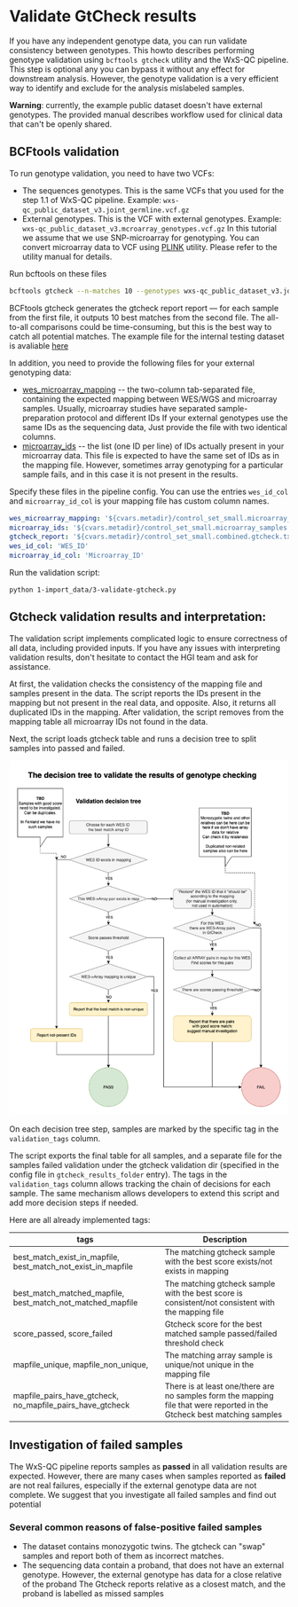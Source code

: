 # Validate GtCheck results

If you have any independent genotype data, you can run validate consistency between genotypes.
This howto describes performing genotype validation using `bcftools gtcheck` utility
and the WxS-QC pipeline.
This step is optional any you can bypass it without any effect for downstream analysis.
However, the genotype validation is a very efficient way to identify
and exclude for the analysis mislabeled samples.

**Warning**: currently, the example public dataset doesn't have external genotypes.
The provided manual describes workflow used for clinical data that can't be openly shared.

## BCFtools validation

To run genotype validation, you need to have two VCFs:
* The sequences genotypes. This is the same VCFs that you used for the step 1.1 of WxS-QC pipeline.
  Example: `wxs-qc_public_dataset_v3.joint_germline.vcf.gz`
* External genotypes. This is the VCF with external genotypes.
  Example: `wxs-qc_public_dataset_v3.mcroarray_genotypes.vcf.gz`
  In this tutorial we assume that we use SNP-microarray for genotyping.
  You can convert microarray data to VCF using [PLINK](https://www.cog-genomics.org/plink/) utility.
  Please refer to the utility manual for details.

Run bcftools on these files
```bash
bcftools gtcheck --n-matches 10 --genotypes wxs-qc_public_dataset_v3.joint_germline.vcf.gz wxs-qc_public_dataset_v3.external_genotypes.vcf.gz
```

BCFtools gtcheck generates the gtcheck report report — for each sample from the first file,
it outputs 10 best matches from the second file.
The all-to-all comparisons could be time-consuming,
but this is the best way to catch all potential matches.
The example file for the internal testing dataset is avaliable
[here](https://wes-qc-data.cog.sanger.ac.uk/metadata/control_set_small.combined.gtcheck.txt)

In addition, you need to provide the following files for your external genotyping data:

* [wes_microarray_mapping](https://wes-qc-data.cog.sanger.ac.uk/metadata/control_set_small.microarray_mapping.tsv)
  -- the two-column tab-separated file,
  containing the expected mapping between WES/WGS and microarray samples.
  Usually, microarray studies have separated sample-preparation protocol and different IDs
  If your external genotypes use the same IDs as the sequencing data,
  Just provide the file with two identical columns.
* [microarray_ids](https://wes-qc-data.cog.sanger.ac.uk/metadata/control_set_small.microarray_samples.txt)
  -- the list (one ID per line) of IDs actually present in your microarray data.
  This file is expected to have the same set of IDs as in the mapping file.
  However, sometimes array genotyping for a particular sample fails,
  and in this case it is not present in the results.

Specify these files in the pipeline config.
You can use the entries `wes_id_col` and `microarray_id_col` is your mapping file has
custom column names.
```yaml
wes_microarray_mapping: '${cvars.metadir}/control_set_small.microarray_mapping.tsv' # Set to null if you don't have microarray data
microarray_ids: '${cvars.metadir}/control_set_small.microarray_samples.txt'
gtcheck_report: '${cvars.metadir}/control_set_small.combined.gtcheck.txt'
wes_id_col: 'WES_ID'
microarray_id_col: 'Microarray_ID'
```

Run the validation script:

```shell
python 1-import_data/3-validate-gtcheck.py
```

## Gtcheck validation results and interpretation:

The validation script implements complicated logic to ensure correctness of all data,
including provided inputs.
If you have any issues with interpreting validation results,
don't hesitate to contact the HGI team and ask for assistance.

At first, the validation checks the consistency of the mapping file and samples present in the data.
The script reports the IDs present in the mapping but not present in the real data, and opposite.
Also, it returns all duplicated IDs in the mapping.
After validation, the script removes from the mapping table all microarray IDs not found in the data.

Next, the script loads gtcheck table and runs a decision tree to split samples into passed and failed.

![genotype checking decision tree](pics/gtcheck_decision_tree.png)

On each decision tree step, samples are marked by the specific tag in the `validation_tags` column.

The script exports the final table for all samples, and a separate file for the samples failed validation
under the gtcheck validation dir (specified in the config file in `gtcheck_results_folder` entry).
The tags in the `validation_tags` column allows tracking the chain of decisions for each sample.
The same mechanism allows developers to extend this script and add more decision steps if needed.

Here are all already implemented tags:

| tags                                                         | Description                                                                                                              |
|--------------------------------------------------------------|--------------------------------------------------------------------------------------------------------------------------|
| best_match_exist_in_mapfile, best_match_not_exist_in_mapfile | The matching gtcheck sample with the best score exists/not exists in mapping                                             |
| best_match_matched_mapfile, best_match_not_matched_mapfile   | The matching gtcheck sample with the best score is consistent/not consistent with the mapping file                       |
| score_passed,  score_failed                                  | Gtcheck score for the best matched sample passed/failed threshold check                                                  |
| mapfile_unique, mapfile_non_unique,                          | The matching array sample is unique/not unique in the mapping file                                                       |
| mapfile_pairs_have_gtcheck, no_mapfile_pairs_have_gtcheck    | There is at least one/there are no samples form the mapping file that were reported in the Gtcheck best matching samples |

## Investigation of failed samples

The WxS-QC pipeline reports samples as **passed** in all validation results are expected.
However, there are many cases when samples reported as **failed** are not real failures,
especially if the external genotype data are not complete.
We suggest that you investigate all failed samples and find out potential

### Several common reasons of false-positive failed samples
* The dataset contains monozygotic twins. The gtcheck can "swap" samples and report both of them as incorrect matches.
* The sequencing data contain a proband, that does not have an external genotype.
  However, the external genotype has data for a close relative of the proband
  The Gtcheck reports relative as a closest match, and the proband is labelled as missed samples
